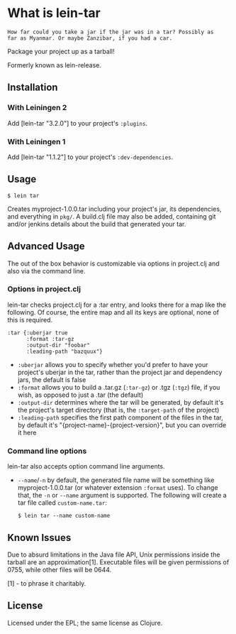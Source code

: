 # What is lein-tar

    How far could you take a jar if the jar was in a tar? Possibly as
    far as Myanmar. Or maybe Zanzibar, if you had a car.

Package your project up as a tarball!

Formerly known as lein-release.

## Installation

### With Leiningen 2

Add [lein-tar "3.2.0"] to your project's `:plugins`.

### With Leiningen 1

Add [lein-tar "1.1.2"] to your project's `:dev-dependencies`.

## Usage

    $ lein tar

Creates myproject-1.0.0.tar including your project's jar, its
dependencies, and everything in `pkg/`. A build.clj file may also be
added, containing git and/or jenkins details about the build that
generated your tar.

## Advanced Usage

The out of the box behavior is customizable via options in project.clj
and also via the command line.

### Options in project.clj

lein-tar checks project.clj for a :tar entry, and looks there for a
map like the following. Of course, the entire map and all its keys are
optional, none of this is required.

    :tar {:uberjar true
          :format :tar-gz
          :output-dir "foobar"
          :leading-path "bazquux"}

  - `:uberjar` allows you to specify whether you'd prefer to have your
    project's uberjar in the tar, rather than the project jar and
    dependency jars, the default is false
  - `:format` allows you to build a .tar.gz (`:tar-gz`) or .tgz
    (`:tgz`) file, if you wish, as opposed to just a .tar (the default)
  - `:output-dir` determines where the tar will be generated, by
    default it's the project's target directory (that is, the
    `:target-path` of the project)
  - `:leading-path` specifies the first path component of the files in
    the tar, by default it's "{project-name}-{project-version}", but
    you can override it here

### Command line options

lein-tar also accepts option command line arguments.

  - `--name`/`-n` by default, the generated file name will be
    something like myproject-1.0.0.tar (or whatever extension
    `:format` uses). To change that, the `-n` or `--name` argument is
    supported. The following will create a tar file called
    `custom-name.tar`:

        $ lein tar --name custom-name

## Known Issues

Due to absurd limitations in the Java file API, Unix permissions
inside the tarball are an approximation[1]. Executable files will be
given permissions of 0755, while other files will be 0644.

[1] - to phrase it charitably.

## License

Licensed under the EPL; the same license as Clojure.
